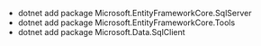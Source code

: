 - ﻿dotnet add package Microsoft.EntityFrameworkCore.SqlServer
- dotnet add package Microsoft.EntityFrameworkCore.Tools
- dotnet add package Microsoft.Data.SqlClient
